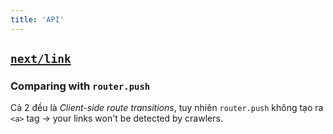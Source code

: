 ```yaml
---
title: 'API'
---
```


## [`next/link`](https://nextjs.org/docs/api-reference/next/link)

### Comparing with `router.push`

Cả 2 đều là _Client-side route transitions_, tuy nhiên `router.push` không tạo ra `<a>` tag &rarr; your links won't be detected by crawlers.
